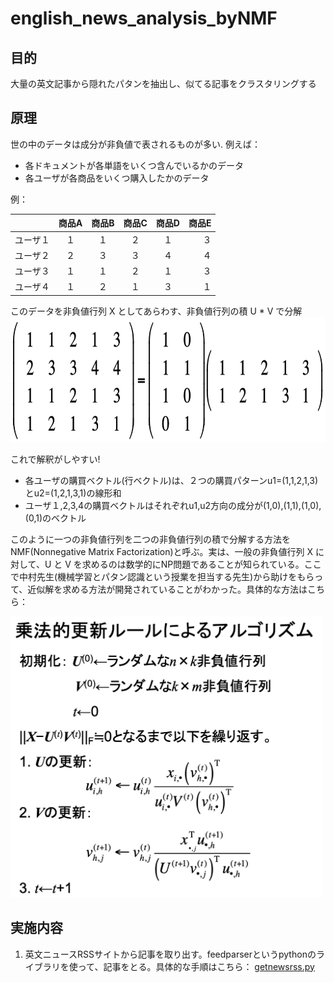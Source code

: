 # english_news_analysis_byNMF

## 目的
大量の英文記事から隠れたパタンを抽出し、似てる記事をクラスタリングする

## 原理
世の中のデータは成分が非負値で表されるものが多い. 例えば：
+ 各ドキュメントが各単語をいくつ含んでいるかのデータ
+ 各ユーザが各商品をいくつ購入したかのデータ

例： 

|  |商品A|商品B|商品C|商品D|商品E|
|--|:--:|:---:|:--:|:--:|---:|
|ユーザ１|１|１|２|１|３|
|ユーザ２|２|３|３|４|４|
|ユーザ３|１|１|２|１|３|
|ユーザ４|１|２|１|３|１|

このデータを非負値行列 X としてあらわす、非負値行列の積 U * V で分解
<img src="https://github.com/luguorenjian/english_news_analysis_byNMF/blob/master/nmf.png" width=600 height=200 />

これで解釈がしやすい! 
+ 各ユーザの購買ベクトル(行ベクトル)は、２つの購買パターンu1=(1,1,2,1,3)とu2=(1,2,1,3,1)の線形和　
+ ユーザ１,2,3,4の購買ベクトルはそれぞれu1,u2方向の成分が(1,0),(1,1),(1,0),(0,1)のベクトル 

このように一つの非負値行列を二つの非負値行列の積で分解する方法をNMF(Nonnegative Matrix Factorization)と呼ぶ。実は、一般の非負値行列 X に対して、U と V を求めるのは数学的にNP問題であることが知られている。ここで中村先生(機械学習とパタン認識という授業を担当する先生)から助けをもらって、近似解を求める方法が開発されていることがわかった。具体的な方法はこちら： 

<img src="https://github.com/luguorenjian/english_news_analysis_byNMF/blob/master/nmf更新ルール.png" width=500 height=450 />

## 実施内容
1. 英文ニュースRSSサイトから記事を取り出す。feedparserというpythonのライブラリを使って、記事をとる。具体的な手順はこちら：
<a href="https://github.com/luguorenjian/english_news_analysis_byNMF/blob/master/getnewsrss.py" target="_blank">getnewsrss.py</a>
